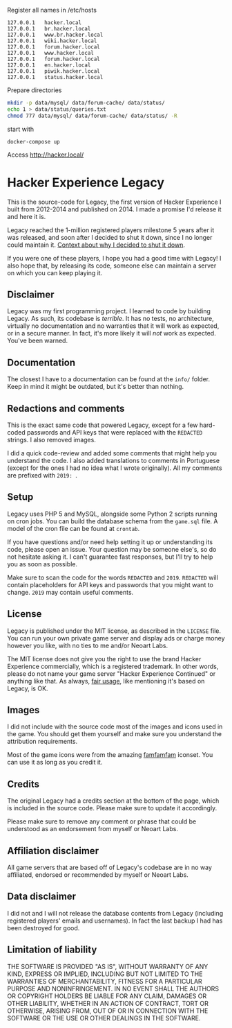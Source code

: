 
Register all names in /etc/hosts

```
127.0.0.1   hacker.local
127.0.0.1   br.hacker.local
127.0.0.1   www.br.hacker.local
127.0.0.1   wiki.hacker.local
127.0.0.1   forum.hacker.local
127.0.0.1   www.hacker.local
127.0.0.1   forum.hacker.local
127.0.0.1   en.hacker.local
127.0.0.1   piwik.hacker.local
127.0.0.1   status.hacker.local
```

Prepare directories

```bash
mkdir -p data/mysql/ data/forum-cache/ data/status/
echo 1 > data/status/queries.txt 
chmod 777 data/mysql/ data/forum-cache/ data/status/ -R
```


start with

```
docker-compose up 
```

Access http://hacker.local/




# Hacker Experience Legacy

This is the source-code for Legacy, the first version of Hacker Experience I built from 2012-2014 and published on 2014. I made a promise I'd release it and here it is.

Legacy reached the 1-million registered players milestone 5 years after it was released, and soon after I decided to shut it down, since I no longer could maintain it. [Context about why I decided to shut it down](https://medium.com/@renatomassaro/updates-on-hacker-experience-legacy-eb5a9e0aee33).

If you were one of these players, I hope you had a good time with Legacy! I also hope that, by releasing its code, someone else can maintain a server on which you can keep playing it.

## Disclaimer

Legacy was my first programming project. I learned to code by building Legacy. As such, its codebase is *terrible*. It has no tests, no architecture, virtually no documentation and no warranties that it will work as expected, or in a secure manner. In fact, it's more likely it will *not* work as expected. You've been warned.

## Documentation

The closest I have to a documentation can be found at the `info/` folder. Keep in mind it might be outdated, but it's better than nothing.

## Redactions and comments

This is the exact same code that powered Legacy, except for a few hard-coded passwords and API keys that were replaced with the `REDACTED` strings. I also removed images.

I did a quick code-review and added some comments that might help you understand the code. I also added translations to comments in Portuguese (except for the ones I had no idea what I wrote originally). All my comments are prefixed with `2019: `.

## Setup

Legacy uses PHP 5 and MySQL, alongside some Python 2 scripts running on cron jobs. You can build the database schema from the `game.sql` file. A model of the cron file can be found at `crontab`.

If you have questions and/or need help setting it up or understanding its code, please open an issue. Your question may be someone else's, so do not hesitate asking it. I can't guarantee fast responses, but I'll try to help you as soon as possible.

Make sure to scan the code for the words `REDACTED` and `2019`. `REDACTED` will contain placeholders for API keys and passwords that you might want to change. `2019` may contain useful comments.

## License

Legacy is published under the MIT license, as described in the `LICENSE` file. You can run your own private game server and display ads or charge money however you like, with no ties to me and/or Neoart Labs.

The MIT license does not give you the right to use the brand Hacker Experience commercially, which is a registered trademark. In other words, please do not name your game server "Hacker Experience Continued" or anything like that. As always, [fair usage](https://support.google.com/legal/answer/4558992?hl=en), like mentioning it's based on Legacy, is OK.

## Images

I did not include with the source code most of the images and icons used in the game. You should get them yourself and make sure you understand the attribution requirements.

Most of the game icons were from the amazing [famfamfam](http://www.famfamfam.com/lab/icons/silk/) iconset. You can use it as long as you credit it.

## Credits

The original Legacy had a credits section at the bottom of the page, which is included in the source code. Please make sure to update it accordingly.

Please make sure to remove any comment or phrase that could be understood as an endorsement from myself or Neoart Labs.

## Affiliation disclaimer

All game servers that are based off of Legacy's codebase are in no way affiliated, endorsed or recommended by myself or Neoart Labs.

## Data disclaimer

I did not and I will not release the database contents from Legacy (including registered players' emails and usernames). In fact the last backup I had has been destroyed for good.

## Limitation of liability

THE SOFTWARE IS PROVIDED "AS IS", WITHOUT WARRANTY OF ANY KIND, EXPRESS OR IMPLIED, INCLUDING BUT NOT LIMITED TO THE WARRANTIES OF MERCHANTABILITY, FITNESS FOR A PARTICULAR PURPOSE AND NONINFRINGEMENT. IN NO EVENT SHALL THE AUTHORS OR COPYRIGHT HOLDERS BE LIABLE FOR ANY CLAIM, DAMAGES OR OTHER LIABILITY, WHETHER IN AN ACTION OF CONTRACT, TORT OR OTHERWISE, ARISING FROM, OUT OF OR IN CONNECTION WITH THE SOFTWARE OR THE USE OR OTHER DEALINGS IN THE SOFTWARE.
